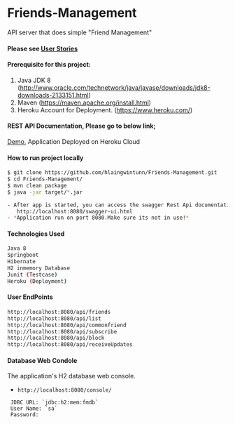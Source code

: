 # Friends-Management
API server that does simple "Friend Management"

#### Please see [User Stories](https://github.com/hlaingwintunn/Friends-Management/blob/master/User_Stories.md)


#### Prerequisite for this project:
1. Java JDK 8 (http://www.oracle.com/technetwork/java/javase/downloads/jdk8-downloads-2133151.html)
2. Maven  (https://maven.apache.org/install.html)
3. Heroku Account for Deployment. (https://www.heroku.com/)


#### REST API Documentation, Please go to below link;
[Demo](https://friend-management-restapi.herokuapp.com/swagger-ui.html#/), Application Deployed on Heroku Cloud



#### How to run project locally
```sh
$ git clone https://github.com/hlaingwintunn/Friends-Management.git
$ cd Friends-Management/
$ mvn clean package
$ java -jar target/*.jar

- After app is started, you can access the swagger Rest Api documentation with 
   http://localhost:8080/swagger-ui.html
- *Application run on port 8080.Make sure its not in use!*
```


#### Technologies Used
```sh
Java 8
Springboot
Hibernate
H2 inmemory Database
Junit (Testcase)
Heroku (Deployment)
```


#### User EndPoints
```sh
http://localhost:8080/api/friends
http://localhost:8080/api/list
http://localhost:8080/api/commonfriend
http://localhost:8080/api/subscribe
http://localhost:8080/api/block
http://localhost:8080/api/receiveUpdates
```


#### Database Web Condole
The application's H2 database web console.
- `http://localhost:8080/console/`
```
 JDBC URL: `jdbc:h2:mem:fmdb`
 User Name: `sa`
 Password:
 ```
